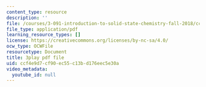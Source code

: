 ```yaml
---
content_type: resource
description: ''
file: /courses/3-091-introduction-to-solid-state-chemistry-fall-2018/ccf4e9d7cf90ec55c13bd176eec5e30a_YnZu0DL9eHg.pdf
file_type: application/pdf
learning_resource_types: []
license: https://creativecommons.org/licenses/by-nc-sa/4.0/
ocw_type: OCWFile
resourcetype: Document
title: 3play pdf file
uid: ccf4e9d7-cf90-ec55-c13b-d176eec5e30a
video_metadata:
  youtube_id: null
---
```

